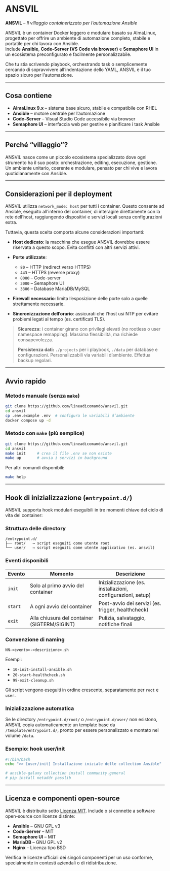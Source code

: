 # ANSVIL

**ANSVIL** – *Il villaggio containerizzato per l’automazione Ansible*

ANSVIL è un container Docker leggero e modulare basato su AlmaLinux, progettato per offrire un ambiente di automazione completo, stabile e portatile per chi lavora con Ansible.  
Include **Ansible**, **Code-Server (VS Code via browser)** e **Semaphore UI** in un ecosistema preconfigurato e facilmente personalizzabile.

Che tu stia scrivendo playbook, orchestrando task o semplicemente cercando di sopravvivere all’indentazione dello YAML, ANSVIL è il tuo spazio sicuro per l'automazione.

---

## Cosa contiene

- **AlmaLinux 9.x** – sistema base sicuro, stabile e compatibile con RHEL
- **Ansible** – motore centrale per l’automazione
- **Code-Server** – Visual Studio Code accessibile via browser
- **Semaphore UI** – interfaccia web per gestire e pianificare i task Ansible

---

## Perché “villaggio”?

ANSVIL nasce come un piccolo ecosistema specializzato dove ogni strumento ha il suo posto: orchestrazione, editing, esecuzione, gestione.  
Un ambiente unitario, coerente e modulare, pensato per chi vive e lavora quotidianamente con Ansible.

---

## Considerazioni per il deployment

ANSVIL utilizza `network_mode: host` per tutti i container. Questo consente ad Ansible, eseguito all’interno del container, di interagire direttamente con la rete dell’host, raggiungendo dispositivi e servizi locali senza configurazioni extra.

Tuttavia, questa scelta comporta alcune considerazioni importanti:

- **Host dedicato**: la macchina che esegue ANSVIL dovrebbe essere riservata a questo scopo. Evita conflitti con altri servizi attivi.
- **Porte utilizzate**:

  - `80` – HTTP (redirect verso HTTPS)
  - `443` – HTTPS (reverse proxy)
  - `8080` – Code-server
  - `3000` – Semaphore UI
  - `3306` – Database MariaDB/MySQL

- **Firewall necessario**: limita l’esposizione delle porte solo a quelle strettamente necessarie.
- **Sincronizzazione dell’orario**: assicurati che l’host usi NTP per evitare problemi legati al tempo (es. certificati TLS).

> **Sicurezza:** i container girano con privilegi elevati (no rootless o user namespace remapping). Massima flessibilità, ma richiede consapevolezza.
>
> **Persistenza dati:** `./projects` per i playbook, `./data` per database e configurazioni. Personalizzabili via variabili d’ambiente. Effettua backup regolari.

---

## Avvio rapido

### Metodo manuale (senza `make`)

```bash
git clone https://github.com/lineadicomando/ansvil.git
cd ansvil
cp .env.example .env  # configura le variabili d’ambiente
docker compose up -d
````

### Metodo con `make` (più semplice)

```bash
git clone https://github.com/lineadicomando/ansvil.git
cd ansvil
make init     # crea il file .env se non esiste
make up       # avvia i servizi in background
```

Per altri comandi disponibili:

```bash
make help
```

---

## Hook di inizializzazione (`entrypoint.d/`)

ANSVIL supporta hook modulari eseguibili in tre momenti chiave del ciclo di vita del container:

### Struttura delle directory

```
/entrypoint.d/
├── root/   → script eseguiti come utente root
└── user/   → script eseguiti come utente applicativo (es. ansvil)
```

### Eventi disponibili

| Evento  | Momento                                      | Descrizione                                                 |
| ------- | -------------------------------------------- | ----------------------------------------------------------- |
| `init`  | Solo al primo avvio del container            | Inizializzazione (es. installazioni, configurazioni, setup) |
| `start` | A ogni avvio del container                   | Post-avvio dei servizi (es. trigger, healthcheck)           |
| `exit`  | Alla chiusura del container (SIGTERM/SIGINT) | Pulizia, salvataggio, notifiche finali                      |

### Convenzione di naming

```
NN-<evento>-<descrizione>.sh
```

Esempi:

* `10-init-install-ansible.sh`
* `20-start-healthcheck.sh`
* `99-exit-cleanup.sh`

Gli script vengono eseguiti in ordine crescente, separatamente per `root` e `user`.

### Inizializzazione automatica

Se le directory `/entrypoint.d/root/` o `/entrypoint.d/user/` non esistono, ANSVIL copia automaticamente un template base da `/template/entrypoint.d/`, pronto per essere personalizzato e montato nel volume `/data`.

### Esempio: hook user/init

```bash
#!/bin/bash
echo ">> [user/init] Installazione iniziale delle collection Ansible"

# ansible-galaxy collection install community.general
# pip install netaddr passlib
```

---

## Licenza e componenti open-source

ANSVIL è distribuito sotto [Licenza MIT](LICENSE).
Include o si connette a software open-source con licenze distinte:

* **Ansible** – GNU GPL v3
* **Code-Server** – MIT
* **Semaphore UI** – MIT
* **MariaDB** – GNU GPL v2
* **Nginx** – Licenza tipo BSD

Verifica le licenze ufficiali dei singoli componenti per un uso conforme, specialmente in contesti aziendali o di ridistribuzione.